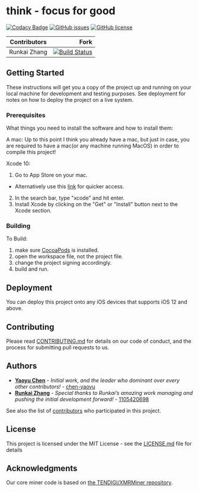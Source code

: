 # think - focus for good

[![Codacy Badge](https://api.codacy.com/project/badge/Grade/e001ed17835247dba27fadda2811f369)](https://app.codacy.com/app/chen-yaoyu/think?utm_source=github.com&utm_medium=referral&utm_content=chen-yaoyu/think&utm_campaign=Badge_Grade_Settings)
[![GitHub issues](https://img.shields.io/github/issues/chen-yaoyu/think.svg)](https://github.com/chen-yaoyu/think/issues)
[![GitHub license](https://img.shields.io/github/license/chen-yaoyu/think.svg)](https://github.com/chen-yaoyu/think)

| Contributors  |      Fork     |
| ------------- | -------------:|
| Runkai Zhang  | [![Build Status](https://travis-ci.com/1105420698/Journey.svg?token=TCehoLZYMhBgqKq83DwZ&branch=master)](https://travis-ci.com/1105420698/Journey) |

## Getting Started

These instructions will get you a copy of the project up and running on your local machine for development and testing purposes. See deployment for notes on how to deploy the project on a live system.

### Prerequisites

What things you need to install the software and how to install them:

A mac:
Up to this point I think you already have a mac, but just in case, you are required to have a mac(or any machine running MacOS) in order to compile this project!

Xcode 10:
1. Go to App Store on your mac.
  * Alternatively use this [link](https://itunes.apple.com/us/app/xcode/id497799835?mt=12) for quicker access.
2. In the search bar, type "xcode" and hit enter.
3. Install Xcode by clicking on the "Get" or "Install" button next to the Xcode section.

### Building

To Build: 
1. make sure [CocoaPods](https://cocoapods.org) is installed.
2. open the workspace file, not the project file.
3. change the project signing accordingly.
4. build and run.

## Deployment

You can deploy this project onto any iOS devices that supports iOS 12 and above.

## Contributing

Please read [CONTRIBUTING.md](https://github.com/chen-yaoyu/think/blob/master/CONTRIBUTING.md) for details on our code of conduct, and the process for submitting pull requests to us.

## Authors

* [**Yaoyu Chen**](https://yaoyuchen.xyz) - *Initial work, and the leader who dominant over every other contributors!* - [chen-yaoyu](https://github.com/chen-yaoyu)
* [**Runkai Zhang**](https://runkaizhang.xyz) - *Special thanks to Runkai’s amazing work managing and pushing the initial development forward!* - [1105420698](https://github.com/1105420698)

See also the list of [contributors](https://github.com/chen-yaoyu/think/contributors) who participated in this project.

## License

This project is licensed under the MIT License - see the [LICENSE.md](https://github.com/chen-yaoyu/think/blob/dev/LICENSE) file for details

## Acknowledgments

Our core miner code is based on [the TENDIGI/XMRMiner repository](https://github.com/TENDIGI/XMRMiner).
